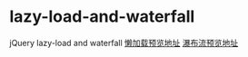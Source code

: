 # lazy-load-and-waterfall
jQuery lazy-load and waterfall
[懒加载预览地址](https://xiaoweimei.github.io/lazy-load-and-waterfall/lazy-load.html)
[瀑布流预览地址](https://xiaoweimei.github.io/lazy-load-and-waterfall/waterfall.html)
